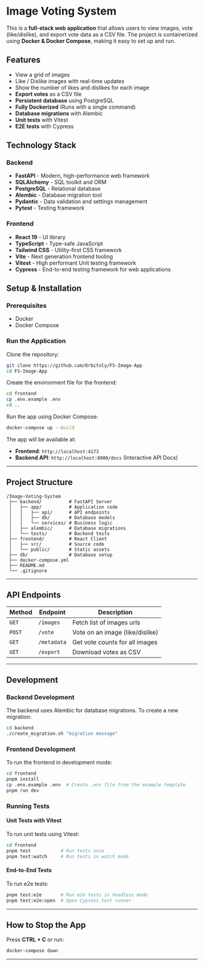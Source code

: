 # **Image Voting System**

This is a **full-stack web application** that allows users to view images, vote (like/dislike), and export vote data as a CSV file. The project is containerized using **Docker & Docker Compose**, making it easy to set up and run.

## **Features**

- View a grid of images
- Like / Dislike images with real-time updates
- Show the number of likes and dislikes for each image
- **Export votes** as a CSV file
- **Persistent database** using PostgreSQL
- **Fully Dockerized** (Runs with a single command)
- **Database migrations** with Alembic
- **Unit tests** with Vitest
- **E2E tests** with Cypress

## **Technology Stack**

### **Backend**

- **FastAPI** - Modern, high-performance web framework
- **SQLAlchemy** - SQL toolkit and ORM
- **PostgreSQL** - Relational database
- **Alembic** - Database migration tool
- **Pydantic** - Data validation and settings management
- **Pytest** - Testing framework

### **Frontend**

- **React 19** - UI library
- **TypeScript** - Type-safe JavaScript
- **Tailwind CSS** - Utility-first CSS framework
- **Vite** - Next generation frontend tooling
- **Vitest** - High performant Unit testing framework
- **Cypress** - End-to-end testing framework for web applications

## **Setup & Installation**

### **Prerequisites**

- Docker
- Docker Compose

### **Run the Application**

Clone the repository:

```sh
git clone https://github.com/Orbitoly/FS-Image-App
cd FS-Image-App
```

Create the environment file for the frontend:

```sh
cd frontend
cp .env.example .env
cd ..
```

Run the app using Docker Compose:

```sh
docker-compose up --build
```

The app will be available at:

- **Frontend**: `http://localhost:4173`
- **Backend API**: `http://localhost:8000/docs` (Interactive API Docs)

---

## **Project Structure**

```
/Image-Voting-System
 ├── backend/          # FastAPI Server
 │   ├── app/          # Application code
 │   │   ├── api/      # API endpoints
 │   │   ├── db/       # Database models
 │   │   └── services/ # Business logic
 │   ├── alembic/      # Database migrations
 │   └── tests/        # Backend tests
 ├── frontend/         # React Client
 │   ├── src/          # Source code
 │   └── public/       # Static assets
 ├── db/               # Database setup
 ├── docker-compose.yml
 ├── README.md
 └── .gitignore
```

---

## **API Endpoints**

| Method | Endpoint  | Description                     |
| ------ | --------- | ------------------------------- |
| `GET`  | `/images` | Fetch list of images urls           |
| `POST` | `/vote`   | Vote on an image (like/dislike) |
| `GET`  | `/metadata`  | Get vote counts for all images  |
| `GET`  | `/export` | Download votes as CSV           |

---

## **Development**

### **Backend Development**

The backend uses Alembic for database migrations. To create a new migration:

```sh
cd backend
./create_migration.sh "migration message"
```

### **Frontend Development**

To run the frontend in development mode:

```sh
cd frontend
pnpm install
cp .env.example .env  # Create .env file from the example template
pnpm run dev
```

### **Running Tests**

#### **Unit Tests with Vitest**

To run unit tests using Vitest:

```sh
cd frontend
pnpm test           # Run tests once
pnpm test:watch     # Run tests in watch mode
```

#### **End-to-End Tests**

To run e2e tests:

```sh
pnpm test:e2e       # Run e2e tests in headless mode
pnpm test:e2e:open  # Open Cypress test runner
```

---

## **How to Stop the App**

Press **CTRL + C** or run:

```sh
docker-compose down
```

---
